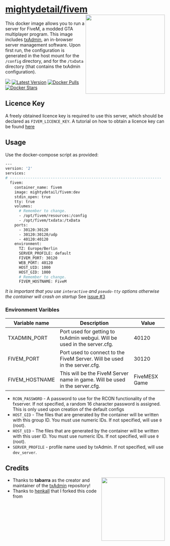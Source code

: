 [hub]: https://hub.docker.com/r/mightydetail/fivem
[git]: https://github.com/Andruida/fivem

# [mightydetail/fivem][hub] <img align="right" height="250px" src="https://portforward.com/fivem/fivem-logo.png">

This docker image allows you to run a server for FiveM, a modded GTA multiplayer program.
This image includes [txAdmin](https://github.com/tabarra/txAdmin), an in-browser server management software.
Upon first run, the configuration is generated in the host mount for the `/config` directory, and for the `/txData` directory (that contains the txAdmin configuration).

[dockerhub]: https://hub.docker.com/r/mightydetail/fivem
[github]: https://github.com/mightydetail/docker-fivem
[![](https://images.microbadger.com/badges/image/mightydetail/fivem.svg)](https://microbadger.com/images/mightydetail/fivem)
[![Latest Version](https://images.microbadger.com/badges/version/mightydetail/fivem.svg)][dockerhub]
[![Docker Pulls](https://img.shields.io/docker/pulls/mightydetail/fivem.svg)][dockerhub]
[![Docker Stars](https://img.shields.io/docker/stars/mightydetail/fivem.svg)][dockerhub]

## Licence Key

A freely obtained licence key is required to use this server, which should be declared as `FIVEM_LICENCE_KEY`. A tutorial on how to obtain a licence key can be found [here](https://forum.fivem.net/t/explained-how-to-make-add-a-server-key/56120)

## Usage

Use the docker-compose script as provided:

```sh
---      
version: '2'
services:
# -------------------------------------------------------------------
  fivem:
    container_name: fivem
    image: mightydetail/fivem:dev
    stdin_open: true
    tty: true
    volumes:
      # Remember to change.
      - /opt/fivem/resources:/config
      - /opt/fivem/txdata:/txData
    ports:
      - 30120:30120
      - 30120:30120/udp
      - 40120:40120
    environment:
      TZ: Europe/Berlin
      SERVER_PROFILE: default
      FIVEM_PORT: 30120
      WEB_PORT: 40120
      HOST_UID: 1000
      HOST_GID: 1000
      # Remember to change.
      FIVEM_HOSTNAME: FiveM
```

_It is important that you use `interactive` and `pseudo-tty` options otherwise the container will crash on startup_
See [issue #3](https://github.com/spritsail/fivem/issues/3)

### Environment Varibles

| **Variable name** | **Description** | **Value** |
|---|---|---|
| TXADMIN_PORT | Port used for getting to txAdmin webgui. Will be used in the server.cfg. | 40120 |
| FIVEM_PORT | Port used to connect to the FiveM Server. Will be used in the server.cfg. |  30120 |
| FIVEM_HOSTNAME | This will be the FiveM Server name in game. Will be used in the server.cfg.  | FiveMESX Game |

- `RCON_PASSWORD` - A password to use for the RCON functionality of the fxserver. If not specified, a random 16 character password is assigned. This is only used upon creation of the default configs
- `HOST_GID` - The files that are generated by the container will be written with this group ID. You must use numeric IDs. If not specified, will use `0` (root).
- `HOST_UID` - The files that are generated by the container will be written with this user ID. You must use numeric IDs. If not specified, will use `0` (root).
- `SERVER_PROFILE` - profile name used by txAdmin. If not specified, will use `dev_server`.

## Credits 
<img align="right" height="200px" src="https://raw.githubusercontent.com/tabarra/txAdmin/master/docs/banner.png">

 - Thanks to **tabarra** as the creator and maintainer of the [txAdmin](https://github.com/tabarra/txAdmin) repository!
 - Thanks to [henkall][git] that I forked this code from
